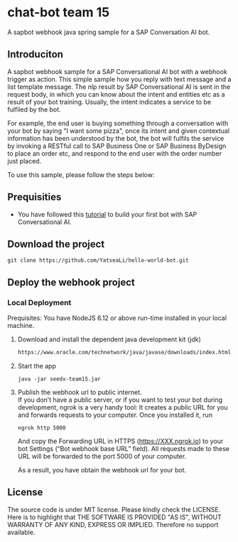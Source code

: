 # chat-bot team 15
A sapbot webhook java spring sample for a SAP Conversation AI bot.

## Introduciton
A sapbot webhook sample for a SAP Conversational AI bot with a webhook trigger as action. This simple sample how you reply with text message and a list template message. The nlp result by 
SAP Conversational AI is sent in the request body, in which you can know about the intent and entities etc as a result of your bot training. Usually, the intent indicates a service to be fulfiled by the bot.

For example, the end user is buying something through a conversation with your bot by saying "I want some pizza", once its intent and given contextual information has been understood by the bot, the bot will fulfils the service by invoking a RESTful call to SAP Business One or SAP Business ByDesign to place an order 
etc, and respond to the end user with the order number 
just placed.

To use this sample, please follow the steps below:

## Prequisities
* You have followed this [tutorial](https://recast.ai/blog/build-your-first-bot-with-recast-ai/) to build your first bot with SAP Conversational AI.

## Download the project
```
git clone https://github.com/YatseaLi/hello-world-bot.git
```

## Deploy the webhook project
### Local Deployment
Prequisites: You have NodeJS 6.12 or above run-time installed in your local machine.

1. Download and install the dependent java development kit (jdk)
   ```sh
   https://www.oracle.com/technetwork/java/javase/downloads/index.html
   ```
2. Start the app
    ```
    java -jar seedx-team15.jar
    ```
3. Publish the webhook url to public internet.
    <br/>If you don’t have a public server, or if you want to test your bot during development, ngrok is a very handy tool: It creates a public URL for you and forwards requests to your computer. Once you installed it, run 
    ```
    ngrok http 5000
    ``` 
    And copy the Forwarding URL in HTTPS (https://XXX.ngrok.io) to your bot Settings (“Bot webhook base URL” field). All requests made to these URL will be forwarded to the port 5000 of your computer.

    As a result, you have obtain the webhook url for your bot.

## License
The source code is under MIT license. Please kindly check the LICENSE. Here is to highlight that THE SOFTWARE IS PROVIDED "AS IS", WITHOUT WARRANTY OF ANY KIND, EXPRESS OR IMPLIED. Therefore no support available.
